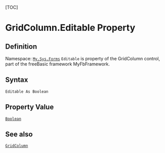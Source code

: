 [TOC]
# GridColumn.Editable Property

## Definition
Namespace: [`My.Sys.Forms`](My.Sys.Forms.md)
`Editable` is property of the GridColumn control, part of the freeBasic framework MyFbFramework.
## Syntax
```freeBasic
Editable As Boolean
```
## Property Value
[`Boolean`]("https://www.freebasic.net/wiki/KeyPgBoolean")
## See also
[`GridColumn`](GridColumn.md)
